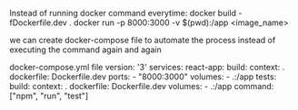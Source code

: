 Instead of running docker command everytime:
docker build -fDockerfile.dev .
docker run -p 8000:3000 -v $(pwd):/app <image_name> 


we can create docker-compose file to automate the process instead of executing the command again and again



docker-compose.yml file
version: '3'
services:
  react-app: 
    build: 
      context: .
      dockerfile: Dockerfile.dev
    ports:
      - "8000:3000"
    volumes:
      - .:/app
  tests:
    build: 
      context: .
      dockerfile: Dockerfile.dev
    volumes:
      - .:/app
    command: ["npm", "run", "test"]
